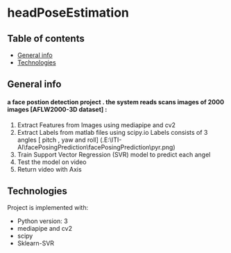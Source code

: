 # headPoseEstimation 

 
 ## Table of contents
* [General info](#general-info)
* [Technologies](#technologies)

## General info
#### a face postion detection project . the system reads scans images of 2000 images  [AFLW2000-3D dataset] :
1.	Extract Features from Images using mediapipe and cv2 
2.	Extract Labels from matlab files using scipy.io 
    Labels consists of 3 angles [ pitch , yaw and roll] 
    (.E:\ITI-AI\facePosingPrediction\facePosingPrediction\pyr.png)
3.	Train Support Vector Regression (SVR) model to predict each angel 
4.	Test the model on video 
5.	Return video with Axis 
 

## Technologies
Project is implemented with:
* Python version: 3
* mediapipe and cv2 
* scipy
* Sklearn-SVR 

	
